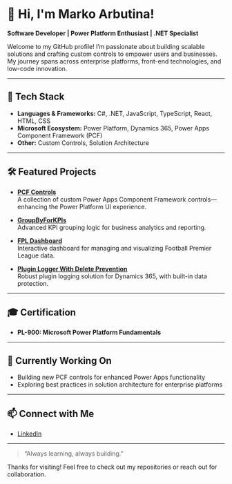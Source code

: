 # 👋 Hi, I'm Marko Arbutina!

**Software Developer | Power Platform Enthusiast | .NET Specialist**

Welcome to my GitHub profile! I’m passionate about building scalable solutions and crafting custom controls to empower users and businesses. My journey spans across enterprise platforms, front-end technologies, and low-code innovation.

---

## 🚀 Tech Stack

- **Languages & Frameworks:** C#, .NET, JavaScript, TypeScript, React, HTML, CSS
- **Microsoft Ecosystem:** Power Platform, Dynamics 365, Power Apps Component Framework (PCF)
- **Other:** Custom Controls, Solution Architecture

---

## 🛠️ Featured Projects

- [**PCF Controls**](https://github.com/arbutinaMarko/pcf-storybook)  
  A collection of custom Power Apps Component Framework controls—enhancing the Power Platform UI experience.

- [**GroupByForKPIs**](https://github.com/arbutinaMarko/GroupByForKPIs)  
  Advanced KPI grouping logic for business analytics and reporting.

- [**FPL Dashboard**](https://github.com/arbutinaMarko/fpl-dashboard)  
  Interactive dashboard for managing and visualizing Football Premier League data.

- [**Plugin Logger With Delete Prevention**](https://github.com/arbutinaMarko/Plugin_LoggerWithDeletePrevention)  
  Robust plugin logging solution for Dynamics 365, with built-in data protection.

---

## 🎓 Certification

- **PL-900: Microsoft Power Platform Fundamentals**

---

## 🌱 Currently Working On

- Building new PCF controls for enhanced Power Apps functionality  
- Exploring best practices in solution architecture for enterprise platforms

---

## 📫 Connect with Me

- [LinkedIn](YOUR_LINKEDIN_URL) <!-- Replace with your LinkedIn link or leave as is to update later -->

---

> “Always learning, always building.”

Thanks for visiting! Feel free to check out my repositories or reach out for collaboration.
